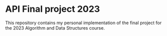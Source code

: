 # API Final project 2023

This repository contains my personal implementation of the final project for the 2023 Algorithm and Data Structures course.
